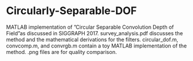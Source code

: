 # Circularly-Separable-DOF
MATLAB implementation of ”Circular Separable Convolution Depth of Field”as discussed in SIGGRAPH 2017.
survey_analysis.pdf discusses the method and the mathematical derivations for the filters.
circular_dof.m, convcomp.m, and convrgb.m contain a toy MATLAB implementation of the method.
.png files are for quality comparison.
